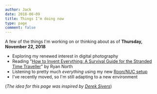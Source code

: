 ```yaml
---
author: Jack
date: 2018-06-09
title: Things I’m doing now
type: page
comment: false
---
```


A few of the things I'm working on or thinking about as of **Thursday, November 22, 2018**

- Exploring my renewed interest in digital photography
- Reading "[How to Invent Everything: A Survival Guide for the Stranded Time Traveller](https://www.goodreads.com/book/show/37752621-how-to-invent-everything)" by Ryan North
- Listening to pretty much _everything_ using my new [Roon/NUC setup](https://www.baty.net/2018/the-intel-nuc-and-roon-as-my-music-system/)
- I've recently moved, so I'm still adapting to a new environment

(_The idea for this page was inspired by [Derek Sivers][3]_)

[3]: https://sivers.org/nowff
